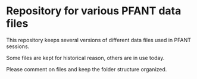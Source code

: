 # Repository for various PFANT data files

This repository keeps several versions of different data files used in PFANT sessions.

Some files are kept for historical reason, others are in use today.

Please comment on files and keep the folder structure organized.


